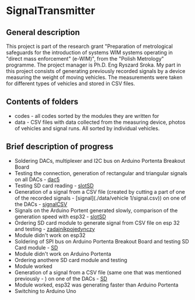 # SignalTransmitter
## General description
This project is part of the research grant "Preparation of metrological safeguards for the introduction of systems WIM systems operating in "direct mass enforcement" (e-WIM)", from the "Polish Metrology" programme. The project manager is Ph.D. Eng Ryszard Sroka. My part in this project consists of generating previously recorded signals by a device measuring the weight of moving vehicles. The measurements were taken for different types of vehicles and stored in CSV files.
## Contents of folders
- codes - all codes sorted by the modules they are written for
- data - CSV files with data collected from the measuring device, photos of vehicles and signal runs. All sorted by individual vehicles.
## Brief description of progress
- Soldering DACs, multiplexer and I2C bus on Arduino Portenta Breakout Board
- Testing the connection, generation of rectangular and triangular signals on all DACs - [dac5](./codes/ArduinoPortenta/dac5/dac5.ino)
- Testing SD card reading - [slotSD](./codes/ArduinoPortenta/slotSD/slotSD.ino)
- Generation of a signal from a CSV file (created by cutting a part of one of the recorded signals - [signal](./data/vehicle 1/signal.csv)) on one of the DACs - [signalCSV](./codes/ArduinoPortenta/signalCSV/signalCSV.ino)
- Signals on the Arduino Portent generated slowly, comparison of the generation speed with esp32 - [slotSD](./codes/ArduinoPortenta/slotSD/slotSD.ino)
- Ordering SD card module to generate signal from CSV file on esp 32 and testing - [zadajnikpojedynczy](./codes/zadajnikpojedynczy/zadajnikpojedynczy.ino)
- Module didn't work on esp32
- Soldering of SPI bus on Arduino Portenta Breakout Board and testing SD Card module - [SD](./codes/ArduinoPortenta/SD/SD.ino)
- Module didn't work on Arduino Portenta
- Ordering anothere SD card module and testing
- Module worked
- Generation of a signal from a CSV file (same one that was mentioned previously - ) on one of the DACs - [SD](/codes/esp32/SDesp32/SDesp32.ino)
- Module worked, esp32 was generating faster than Arduino Portenta
- Switching to Arduino Uno
